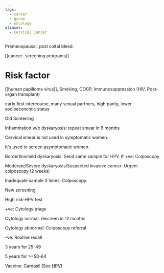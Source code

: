 ```yaml
---
tags:
  - cancer
  - gynae
  - oncology
aliases:
  - Cervical Cancer
---
```

Premenopausal, post coital bleed.

[[cancer- screening programs]]

# Risk factor
[[human papilloma virus]], Smoking, COCP, Immunosuppression (HIV, Post-organ transplant)

early first intercourse, many sexual partners, high parity, lower socioeconomic status

Old Screening

Inflammation w/o dyskaryosis: repeat smear in 6 months

Cervical smear is not used in symptomatic women.

It's used to screen asymptomatic women.

Borderline/mild dyskaryosis: Send same sample for HPV. If +ve: Colposcopy

Moderate/Severe dyskaryosis/Suspected invasive cancer: Urgent colposcopy (2 weeks)

Inadequate sample 3 times: Colposcopy.

New screening

High risk-HPV test

+ve: Cytology triage

Cytology normal: rescreen in 12 months

Cytology abnormal: Colposcopy referral

-ve: Routine recall

3 years for 25-49

5 years for >=50-64

Vaccine: Gardasil (See [HPV](onenote:#Infectious%20disease&section-id={210C3954-BE8B-A24C-8E7F-F1B991349700}&page-id={AAC77D20-727D-4F7C-BBBE-C0E1BEFF451D}&object-id={B2E3EB38-0A5A-4284-9BFD-537216DFF7AB}&AF&base-path=https://d.docs.live.net/450c0e1b0b9c7922/Documents/Onenote/MBBS/PLAB%201%20+%20MSRA.one))